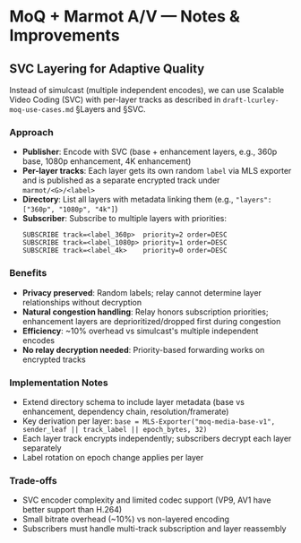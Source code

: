 # MoQ + Marmot A/V — Notes & Improvements

## SVC Layering for Adaptive Quality

Instead of simulcast (multiple independent encodes), we can use Scalable Video Coding (SVC) with per-layer tracks as described in `draft-lcurley-moq-use-cases.md` §Layers and §SVC.

### Approach

- **Publisher**: Encode with SVC (base + enhancement layers, e.g., 360p base, 1080p enhancement, 4K enhancement)
- **Per-layer tracks**: Each layer gets its own random `label` via MLS exporter and is published as a separate encrypted track under `marmot/<G>/<label>`
- **Directory**: List all layers with metadata linking them (e.g., `"layers": ["360p", "1080p", "4k"]`)
- **Subscriber**: Subscribe to multiple layers with priorities:
  ```
  SUBSCRIBE track=<label_360p>  priority=2 order=DESC
  SUBSCRIBE track=<label_1080p> priority=1 order=DESC
  SUBSCRIBE track=<label_4k>    priority=0 order=DESC
  ```

### Benefits

- **Privacy preserved**: Random labels; relay cannot determine layer relationships without decryption
- **Natural congestion handling**: Relay honors subscription priorities; enhancement layers are deprioritized/dropped first during congestion
- **Efficiency**: ~10% overhead vs simulcast's multiple independent encodes
- **No relay decryption needed**: Priority-based forwarding works on encrypted tracks

### Implementation Notes

- Extend directory schema to include layer metadata (base vs enhancement, dependency chain, resolution/framerate)
- Key derivation per layer: `base = MLS-Exporter("moq-media-base-v1", sender_leaf || track_label || epoch_bytes, 32)`
- Each layer track encrypts independently; subscribers decrypt each layer separately
- Label rotation on epoch change applies per layer

### Trade-offs

- SVC encoder complexity and limited codec support (VP9, AV1 have better support than H.264)
- Small bitrate overhead (~10%) vs non-layered encoding
- Subscribers must handle multi-track subscription and layer reassembly